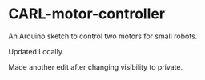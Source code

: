 # CARL-motor-controller

An Arduino sketch to control two motors for small robots.

Updated Locally.

Made another edit after changing visibility to private.
